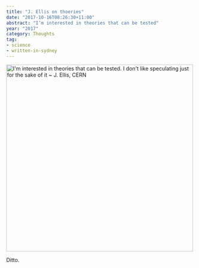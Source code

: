 ```yaml
---
title: "J. Ellis on thoeries"
date: "2017-10-16T08:26:30+11:00"
abstract: "I’m interested in theories that can be tested"
year: "2017"
category: Thoughts
tag:
- science
- written-in-sydney
---
```

<p><img src="https://rubenerd.com/files/2017/j-ellis@1x.jpg" srcset="https://rubenerd.com/files/2017/j-ellis@1x.jpg 1x, https://rubenerd.com/files/2017/j-ellis@2x.jpg 2x" alt="I'm interested in theories that can be tested. I don't like speculating just for the sake of it ~ J. Ellis, CERN" style="width:500px" /></p>

Ditto.

